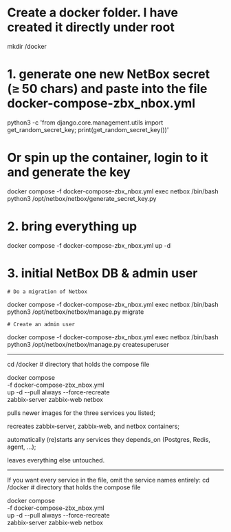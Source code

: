 # Create a docker folder. I have created it directly under root 
mkdir /docker

# 1. generate one new NetBox secret (≥ 50 chars) and paste into the file docker-compose-zbx_nbox.yml
python3 -c 'from django.core.management.utils import get_random_secret_key; print(get_random_secret_key())'

# Or spin up the container, login to it and generate the key
docker compose -f docker-compose-zbx_nbox.yml exec netbox /bin/bash
  python3 /opt/netbox/netbox/generate_secret_key.py

# 2. bring everything up
docker compose -f docker-compose-zbx_nbox.yml up -d

# 3. initial NetBox DB & admin user
    # Do a migration of Netbox
docker compose -f docker-compose-zbx_nbox.yml exec netbox /bin/bash
  python3 /opt/netbox/netbox/manage.py migrate

    # Create an admin user
docker compose -f docker-compose-zbx_nbox.yml exec netbox /bin/bash
  python3 /opt/netbox/netbox/manage.py createsuperuser


--------------------------------------------------------------------------------------


cd /docker               # directory that holds the compose file

docker compose \
  -f docker-compose-zbx_nbox.yml \
  up -d --pull always --force-recreate \
  zabbix-server zabbix-web netbox


pulls newer images for the three services you listed;

recreates zabbix‑server, zabbix‑web, and netbox containers;

automatically (re)starts any services they depends_on (Postgres, Redis, agent, …);

leaves everything else untouched.

--------------------------------------------------------------------------------------

If you want every service in the file, omit the service names entirely:
cd /docker               # directory that holds the compose file

docker compose \
  -f docker-compose-zbx_nbox.yml \
  up -d --pull always --force-recreate \
  zabbix-server zabbix-web netbox
